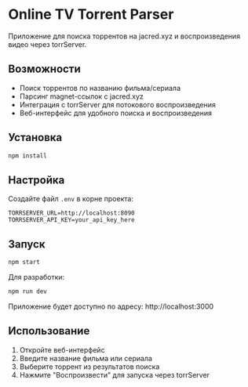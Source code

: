 # Online TV Torrent Parser

Приложение для поиска торрентов на jacred.xyz и воспроизведения видео через torrServer.

## Возможности

- Поиск торрентов по названию фильма/сериала
- Парсинг magnet-ссылок с jacred.xyz
- Интеграция с torrServer для потокового воспроизведения
- Веб-интерфейс для удобного поиска и воспроизведения

## Установка

```bash
npm install
```

## Настройка

Создайте файл `.env` в корне проекта:

```
TORRSERVER_URL=http://localhost:8090
TORRSERVER_API_KEY=your_api_key_here
```

## Запуск

```bash
npm start
```

Для разработки:
```bash
npm run dev
```

Приложение будет доступно по адресу: http://localhost:3000

## Использование

1. Откройте веб-интерфейс
2. Введите название фильма или сериала
3. Выберите торрент из результатов поиска
4. Нажмите "Воспроизвести" для запуска через torrServer
